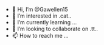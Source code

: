 - 👋 Hi, I’m @Gawellen15
- 👀 I’m interested in .cat..
- 🌱 I’m currently learning ...
- 💞️ I’m looking to collaborate on .tt..
- 📫 How to reach me ...

<!---
Gawellen15/Gawellen15 is a ✨ special ✨ repository because its `README.md` (this file) appears on your GitHub profile.
You can click the Preview link to take a look at your changes.
--->
